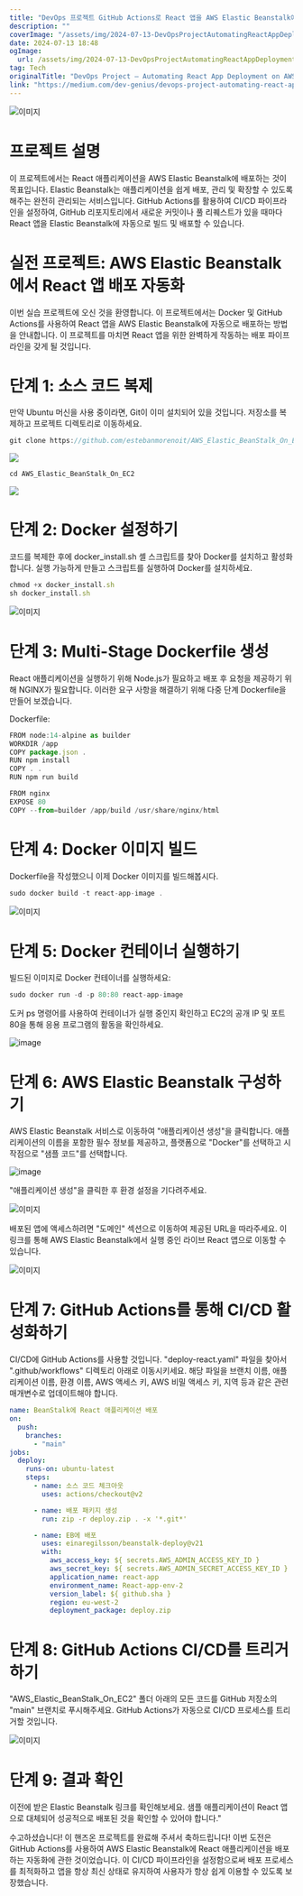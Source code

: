 ```yaml
---
title: "DevOps 프로젝트 GitHub Actions로 React 앱을 AWS Elastic Beanstalk에 자동 배포하기"
description: ""
coverImage: "/assets/img/2024-07-13-DevOpsProjectAutomatingReactAppDeploymentonAWSElasticBeanstalkwithGitHubActions_0.png"
date: 2024-07-13 18:48
ogImage:
  url: /assets/img/2024-07-13-DevOpsProjectAutomatingReactAppDeploymentonAWSElasticBeanstalkwithGitHubActions_0.png
tag: Tech
originalTitle: "DevOps Project — Automating React App Deployment on AWS Elastic Beanstalk with GitHub Actions"
link: "https://medium.com/dev-genius/devops-project-automating-react-app-deployment-on-aws-elastic-beanstalk-with-github-actions-e2c371e1dac8"
---
```


![이미지](/assets/img/2024-07-13-DevOpsProjectAutomatingReactAppDeploymentonAWSElasticBeanstalkwithGitHubActions_0.png)

# 프로젝트 설명

이 프로젝트에서는 React 애플리케이션을 AWS Elastic Beanstalk에 배포하는 것이 목표입니다. Elastic Beanstalk는 애플리케이션을 쉽게 배포, 관리 및 확장할 수 있도록 해주는 완전히 관리되는 서비스입니다. GitHub Actions를 활용하여 CI/CD 파이프라인을 설정하여, GitHub 리포지토리에서 새로운 커밋이나 풀 리퀘스트가 있을 때마다 React 앱을 Elastic Beanstalk에 자동으로 빌드 및 배포할 수 있습니다.

# 실전 프로젝트: AWS Elastic Beanstalk에서 React 앱 배포 자동화

<div class="content-ad"></div>

이번 실습 프로젝트에 오신 것을 환영합니다. 이 프로젝트에서는 Docker 및 GitHub Actions를 사용하여 React 앱을 AWS Elastic Beanstalk에 자동으로 배포하는 방법을 안내합니다. 이 프로젝트를 마치면 React 앱을 위한 완벽하게 작동하는 배포 파이프라인을 갖게 될 것입니다.

# 단계 1: 소스 코드 복제

만약 Ubuntu 머신을 사용 중이라면, Git이 이미 설치되어 있을 것입니다. 저장소를 복제하고 프로젝트 디렉토리로 이동하세요.

```js
git clone https://github.com/estebanmorenoit/AWS_Elastic_BeanStalk_On_EC2.git
```

<div class="content-ad"></div>

<img src="/assets/img/2024-07-13-DevOpsProjectAutomatingReactAppDeploymentonAWSElasticBeanstalkwithGitHubActions_1.png" />

```js
cd AWS_Elastic_BeanStalk_On_EC2
```

<img src="/assets/img/2024-07-13-DevOpsProjectAutomatingReactAppDeploymentonAWSElasticBeanstalkwithGitHubActions_2.png" />

# 단계 2: Docker 설정하기

<div class="content-ad"></div>

코드를 복제한 후에 docker_install.sh 셸 스크립트를 찾아 Docker를 설치하고 활성화합니다. 실행 가능하게 만들고 스크립트를 실행하여 Docker를 설치하세요.

```js
chmod +x docker_install.sh
sh docker_install.sh
```

![이미지](/assets/img/2024-07-13-DevOpsProjectAutomatingReactAppDeploymentonAWSElasticBeanstalkwithGitHubActions_3.png)

# 단계 3: Multi-Stage Dockerfile 생성

<div class="content-ad"></div>

React 애플리케이션을 실행하기 위해 Node.js가 필요하고 배포 후 요청을 제공하기 위해 NGINX가 필요합니다. 이러한 요구 사항을 해결하기 위해 다중 단계 Dockerfile을 만들어 보겠습니다.

Dockerfile:

```js
FROM node:14-alpine as builder
WORKDIR /app
COPY package.json .
RUN npm install
COPY . .
RUN npm run build

FROM nginx
EXPOSE 80
COPY --from=builder /app/build /usr/share/nginx/html
```

<div class="content-ad"></div>

# 단계 4: Docker 이미지 빌드

Dockerfile을 작성했으니 이제 Docker 이미지를 빌드해봅시다.

```js
sudo docker build -t react-app-image .
```

![이미지](/assets/img/2024-07-13-DevOpsProjectAutomatingReactAppDeploymentonAWSElasticBeanstalkwithGitHubActions_5.png)

<div class="content-ad"></div>

# 단계 5: Docker 컨테이너 실행하기

빌드된 이미지로 Docker 컨테이너를 실행하세요:

```js
sudo docker run -d -p 80:80 react-app-image
```

도커 ps 명령어를 사용하여 컨테이너가 실행 중인지 확인하고 EC2의 공개 IP 및 포트 80을 통해 응용 프로그램의 활동을 확인하세요.

<div class="content-ad"></div>

![image](/assets/img/2024-07-13-DevOpsProjectAutomatingReactAppDeploymentonAWSElasticBeanstalkwithGitHubActions_6.png)

# 단계 6: AWS Elastic Beanstalk 구성하기

AWS Elastic Beanstalk 서비스로 이동하여 "애플리케이션 생성"을 클릭합니다. 애플리케이션의 이름을 포함한 필수 정보를 제공하고, 플랫폼으로 "Docker"를 선택하고 시작점으로 "샘플 코드"를 선택합니다.

![image](/assets/img/2024-07-13-DevOpsProjectAutomatingReactAppDeploymentonAWSElasticBeanstalkwithGitHubActions_7.png)

<div class="content-ad"></div>

"애플리케이션 생성"을 클릭한 후 환경 설정을 기다려주세요.

![이미지](/assets/img/2024-07-13-DevOpsProjectAutomatingReactAppDeploymentonAWSElasticBeanstalkwithGitHubActions_8.png)

배포된 앱에 액세스하려면 "도메인" 섹션으로 이동하여 제공된 URL을 따라주세요. 이 링크를 통해 AWS Elastic Beanstalk에서 실행 중인 라이브 React 앱으로 이동할 수 있습니다.

![이미지](/assets/img/2024-07-13-DevOpsProjectAutomatingReactAppDeploymentonAWSElasticBeanstalkwithGitHubActions_9.png)

<div class="content-ad"></div>

# 단계 7: GitHub Actions를 통해 CI/CD 활성화하기

CI/CD에 GitHub Actions를 사용할 것입니다. "deploy-react.yaml" 파일을 찾아서 ".github/workflows" 디렉토리 아래로 이동시키세요. 해당 파일을 브랜치 이름, 애플리케이션 이름, 환경 이름, AWS 액세스 키, AWS 비밀 액세스 키, 지역 등과 같은 관련 매개변수로 업데이트해야 합니다.

```yaml
name: BeanStalk에 React 애플리케이션 배포
on:
  push:
    branches:
      - "main"
jobs:
  deploy:
    runs-on: ubuntu-latest
    steps:
      - name: 소스 코드 체크아웃
        uses: actions/checkout@v2

      - name: 배포 패키지 생성
        run: zip -r deploy.zip . -x '*.git*'

      - name: EB에 배포
        uses: einaregilsson/beanstalk-deploy@v21
        with:
          aws_access_key: ${ secrets.AWS_ADMIN_ACCESS_KEY_ID }
          aws_secret_key: ${ secrets.AWS_ADMIN_SECRET_ACCESS_KEY_ID }
          application_name: react-app
          environment_name: React-app-env-2
          version_label: ${ github.sha }
          region: eu-west-2
          deployment_package: deploy.zip
```

# 단계 8: GitHub Actions CI/CD를 트리거하기

<div class="content-ad"></div>

"AWS_Elastic_BeanStalk_On_EC2" 폴더 아래의 모든 코드를 GitHub 저장소의 "main" 브랜치로 푸시해주세요. GitHub Actions가 자동으로 CI/CD 프로세스를 트리거할 것입니다.

![이미지](/assets/img/2024-07-13-DevOpsProjectAutomatingReactAppDeploymentonAWSElasticBeanstalkwithGitHubActions_10.png)

# 단계 9: 결과 확인

이전에 받은 Elastic Beanstalk 링크를 확인해보세요. 샘플 애플리케이션이 React 앱으로 대체되어 성공적으로 배포된 것을 확인할 수 있어야 합니다."

<div class="content-ad"></div>

수고하셨습니다! 이 핸즈온 프로젝트를 완료해 주셔서 축하드립니다! 이번 도전은 GitHub Actions를 사용하여 AWS Elastic Beanstalk에 React 애플리케이션을 배포하는 자동화에 관한 것이었습니다. 이 CI/CD 파이프라인을 설정함으로써 배포 프로세스를 최적화하고 앱을 항상 최신 상태로 유지하여 사용자가 항상 쉽게 이용할 수 있도록 보장했습니다.
